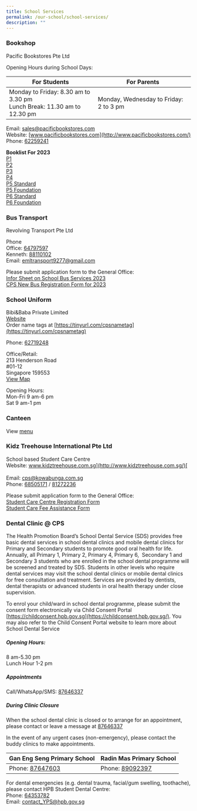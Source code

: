 ```yaml
---
title: School Services
permalink: /our-school/school-services/
description: ""
---
```

### Bookshop

Pacific Bookstores Pte Ltd

Opening Hours during School Days:

| For Students | For Parents |
| -------- | -------- | 
| Monday to Friday: 8.30 am to 3.30 pm <br> Lunch Break: 11.30 am to 12.30 pm | Monday, Wednesday to Friday:	2 to 3 pm |

Email:&nbsp;[sales@pacificbookstores.com](mailto:sales@pacificbookstores.com) <br> 
Website:&nbsp;[www.pacificbookstores.com](http://www.pacificbookstores.com/) <br>
Phone: [62259241](tel:62259241)

**Booklist For 2023** <br>
[P1](/files/Booklist/P1.pdf)<br>
[P2](/files/Booklist/P2.pdf)<br>
[P3](/files/Booklist/P3.pdf)<br>
[P4](/files/Booklist/P4.pdf)<br>
[P5 Standard](/files/Booklist/P5%20Standard.pdf)<br>
[P5 Foundation](/files/Booklist/P5%20Foundation.pdf)<br>
[P6 Standard](/files/Booklist/P6%20Standard.pdf)<br>
[P6 Foundation](/files/Booklist/P6%20Foundation.pdf)<br>

### Bus Transport

Revolving Transport Pte Ltd

Phone<br>
Office: [64797597](tel:64797597)<br>
Kenneth: [88110102](tel:88110102)<br>
Email:&nbsp;[emltransport9277@gmail.com](mailto:emltransport9277@gmail.com)  
 
 Please submit application form to the General Office: <br>
[Infor Sheet on School Bus Services 2023](/files/services/Infor%20Sheet%20on%20School%20Bus%20Services%20(2023).pdf) <br>
[CPS New Bus Registration Form for 2023](/files/services/CPS%20New%20Bus%20Registration%20Form%20for%202023.pdf)

### School Uniform

Bibi&amp;Baba Private Limited<br>
[Website](https://www.schooluniforms.sg/cantonment-primary-school)<br>
Order name tags at&nbsp;[https://tinyurl.com/cpsnametag](https://tinyurl.com/cpsnametag)

Phone: [62719248](tel:62719248) <br>

Office/Retail: <br>
213 Henderson Road<br>
#01-12<br>
Singapore 159553 <br>
[View Map](http://www.onemap.gov.sg/main/v2/?lat=1.2810501453068&amp;lng=103.818745227338)

Opening Hours: <br>
Mon-Fri 9 am-6 pm<br>
Sat 9 am-1 pm

### Canteen

View [menu](/files/Canteen%20Menu.pdf)

### Kidz Treehouse International Pte Ltd
School based Student Care Centre<br>
Website:&nbsp;[www.kidztreehouse.com.sg](http://www.kidztreehouse.com.sg/)[  
](https://kidztreehouse.com.sg/cps/) <br>
Email:&nbsp;[cps@kowabunga.com.sg](mailto:cps@kowabunga.com.sg) <br>
Phone:&nbsp;[68505171](tel:+6568505171) / [81272236](tel:+6581272236)

Please submit application form to the General Office:<br>
[Student Care Centre Registration Form](/files/Services/SCC%20Registration%20Form.pdf)<br>
[Student Care Fee Assistance Form](/files/Services/Student%20Care%20Fee%20Assistance%20Form%202022.pdf)

### Dental Clinic @ CPS

The Health Promotion Board’s School Dental Service (SDS) provides free basic dental services in school dental clinics and mobile dental clinics for Primary and Secondary students to promote good oral health for life. Annually, all Primary 1, Primary 2, Primary 4, Primary 6, &nbsp;Secondary 1 and Secondary 3 students who are enrolled in the school dental programme will be screened and treated by SDS. Students in other levels who require dental services may visit the school dental clinics or mobile dental clinics for free consultation and treatment. Services are provided by dentists, dental therapists or advanced students in oral health therapy under close supervision.

To enrol your child/ward in school dental programme, please submit the consent form electronically via Child Consent Portal [https://childconsent.hpb.gov.sg](https://childconsent.hpb.gov.sg/). You may also refer to the Child Consent Portal website to learn more about School Dental Service

##### Opening Hours: 
8 am-5.30 pm <br>
Lunch Hour 1-2 pm

##### Appointments
Call/WhatsApp/SMS: [87646337](https://wa.me/6587646337)

##### During Clinic Closure
When the school dental clinic is closed or to arrange for an appointment, please contact or leave a message at [87646337](tel:+6587646337)

In the event of any urgent cases (non-emergency), please contact the buddy clinics to make appointments.

| Gan Eng Seng Primary School | Radin Mas Primary School |
| -------- | -------- |
| Phone:&nbsp;[87647603](tel:+6587647603)|Phone:&nbsp;[89092397](tel:+6589092397)|

For dental emergencies (e.g. dental trauma, facial/gum swelling, toothache), please contact HPB Student Dental Centre:<br>
Phone: [64353782](tel:+6564353782)<br>
Email: [contact_YPS@hpb.gov.sg](mailto:contact_YPS@hpb.gov.sg)